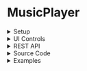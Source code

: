 # MusicPlayer

<details>
	<summary>Setup</summary>
	- Download the project zip file.
	- Extract the zip file into the root directory of your web server.
	- To change the background image, access the bg.css file in the css directory located within the assets directory, update the url path to point to the publicly accessible image file.
</details>

<details>
	<summary>UI Controls</summary>
	- Spacebar: Toggle play/pause of song.
	- Arrow Up: Increase volume.
	- Arrow Down: Decrease volume.
	- Arrow Left: Skip back 5 seconds.
	- Arrow Right: Skip forward 5 seconds.
	- Move mouse to the top edge: Shows song controls and visualization settings.
	- Move mouse to the right edge: Shows the song navigation menu.
</details>

<details>
	<summary>REST API</summary>
	| Attribute | Data Type | Description | Example |
	| --- | --- | --- | --- |
	| song | string | The url path to the song file. | #song=http://doft.ddns.net/files/Music/NCS/Together%2520%255BNCS%2520Lyrics%255D.mp3 |
	| r | float | The red color value for the visualization. | #r=255 |
	| g | float | The green color value for the visualization. | #g=0 |
	| b | float | The blue color value for the visualization. | #b=0 |
</details>

<details>
	<summary>Source Code</summary>

	<details>
		<summary>Basics</summary>
		## main.js
		The main.js file is the entry point of the application. It initializes all client-side modules, assets, etc. and prepares the audio visualizer for songs to be played, loaded, and visualized. This file should not be modified unless specifying additional REST API arguments.

		## Player.js
		The Player.js file is responsible for the song controls including audio adjustment, seeking, playing/pausing, loading the song url, maintaining runtime information of the song being played, and automated loading management for songs. This class can also store the song lyrics data and load the lyrics visually to the client onto an HTML element.

		## Lyrics.js
		The Lyrics.js file is responsible for storing and retrieving the lyrics at the given time frame. It is a simple class that allows accepts the lyrics data as a JSON object (Which consists of a key-value pair where the key is the time of when the lyric should be displayed and the value is the lyric string itself). While the song is being played, using the `getAtTime(int)` method will retrieve the lyric that is available at the given time frame. The time passed to this method does not have to match exactly the time specified in the lyrics JSON object as the method will find the lyric based on the if the given time frame is greater than a given key in the object. If it is, then the lyric string is returned to the caller.

		## Visualizer.js
		The Visualizer class is responsible for managing the visualizations of the song frequencies at every tick. The constructor for this object accepts an argument that will act as the parent HTML div container element to contain the HTML canvas element. This HTML canvas element will be used to render the audio frequencies of the song at every tick. The Visualizer class also allows the adjustment of the color of the bars, the rendering style, and other rendering features provided in the class. The class uses a floating point array to store the frequencies of the song at every tick. It allows for a smoother animation compared to the Int array in it's initial iterations. This class has also undergone several refactoring and optimizations to improve the performance of the rendering. The class also allows for the adjustment of the bar width, height, and spacing between each bar. The class also allows for the adjustment of the number of bars to be rendered. The class also allows for the adjustment of the color of the bars, the rendering style, and other rendering features provided in the class. The class uses a floating point array to store the frequencies of the song at every tick. It allows for a smoother animation compared to the Int array in it's initial iterations. This class has also undergone several refactoring and optimizations to improve the performance of the rendering.

		## UrlParams.js
		The UrlParams class provides methods to encode data into the URL.

		## SongInfo.js
		The SongInfo class is responsible for storing the song information such as the song name, artist name, and album name. This class is used to display the song information on the UI. The class also provides methods to retrieve the song information from the URL.

		## Color.js
		The Color class is designed to provide a more maintainable and scalable system to adjust color values with ease.

		## Config.js
		The config class is designed to provide a means to store, update, and manage configuration data for the visualizer. All configurations that can be modified in the interface will eventually go into this class dynamically and be stored in the URL parameters.

		## cgi.js
		The cgi class is designed to provide a basic and easy means to render designs onto the HTML canvas element. It uses the gpu class as tool and performs the calculations for the renderings.

		## gpu.js
		The gpu class is designed to provide an easy means to access and manipulate the the renderings of the HTML canvas element.

		## SongSearcher.js
		The SongSearcher class is a work in progress class that aims for the ability to search for songs available on the server. This feature requires all of the songs to be referenced or stored (With the metadata for each song) on a database.
	</details>
	<details>
		<summary>Server-Side Requests</summary>
		## get.php
		Obtains the song url(s) from the server that are located within the given playlist/directory. Use `cmd` to specify the command to perform (Either `playlist` or `song`), and the `value` to specify the playlist/directory. This only accepts POST requests.

		## getRandomSong.php
		Returns the url of a random song from the server. Use the `cmd` parameter to specify the parent directory to limit the search to/in. This accepts both POST and GET requests.

		## getSongLyrics.php
		Returns the JSON string of the lyrics object for the requested song. Use `songName` to specify the name of the song, and `artist` to specify the artist of the song. If a lyrics object exists in the database or in the file system, then it will return the lyrics object, or it will return an empty JSON object.
	</details>

</details>
<details>
	<summary>Examples</summary>

	<details>
		<summary>Server Requests</summary>
		### Get songs within a directory/playlist (And play the song)
		```js
		let player = new Player(document.getElementById("player"), document.getElementById("caption"), document.getElementById("head"), document.getElementById("song-name")); // Creates a new instance of the Player class.
		let songs = player.select("http://doft.ddns.net/files/Music/NCS/"); // Gets the songs within the NCS directory.
		player.play(songs[0]); // Plays the first song found in the NCS directory.
		```

		### Get a random song
		```js
		let player = new Player(document.getElementById("player"), document.getElementById("caption"), document.getElementById("head"), document.getElementById("song-name")); // Creates a new instance of the Player class.
		player.selectSong(); // Contacts the server and selects a random song to play immediately.
		```
	</details>

	

</details>